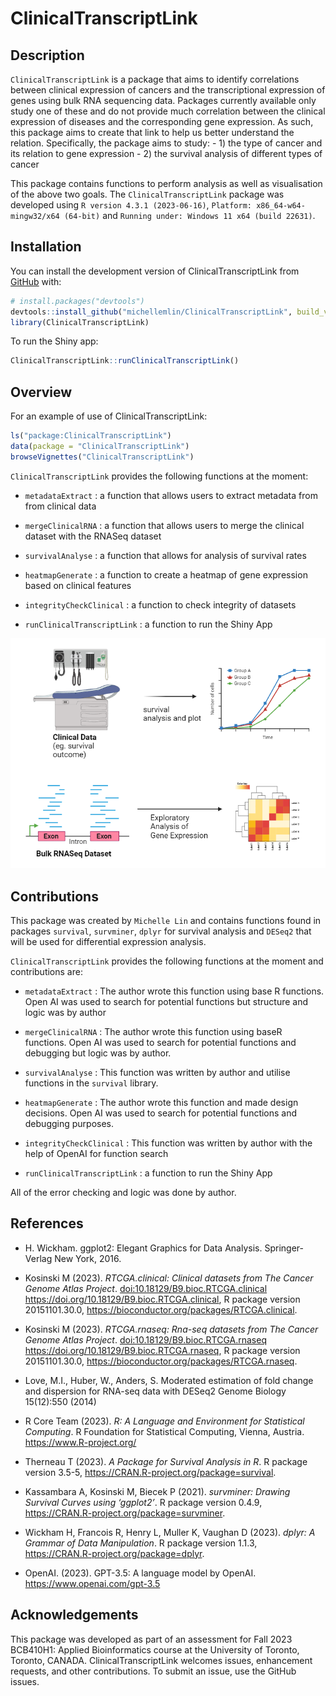 
<!-- README.md is generated from README.Rmd. Please edit that file -->

# ClinicalTranscriptLink

<!-- badges: start -->
<!-- badges: end -->

## Description

`ClinicalTranscriptLink` is a package that aims to identify correlations
between clinical expression of cancers and the transcriptional
expression of genes using bulk RNA sequencing data. Packages currently
available only study one of these and do not provide much correlation
between the clinical expression of diseases and the corresponding gene
expression. As such, this package aims to create that link to help us
better understand the relation. Specifically, the package aims to
study: - 1) the type of cancer and its relation to gene expression - 2)
the survival analysis of different types of cancer

This package contains functions to perform analysis as well as
visualisation of the above two goals. The `ClinicalTranscriptLink`
package was developed using `R version 4.3.1 (2023-06-16)`,
`Platform: x86_64-w64-mingw32/x64 (64-bit)` and
`Running under: Windows 11 x64 (build 22631)`.

## Installation

You can install the development version of ClinicalTranscriptLink from
[GitHub](https://github.com/) with:

``` r
# install.packages("devtools")
devtools::install_github("michellemlin/ClinicalTranscriptLink", build_vignettes = TRUE)
library(ClinicalTranscriptLink)
```

To run the Shiny app:

``` r
ClinicalTranscriptLink::runClinicalTranscriptLink()
```

## Overview

For an example of use of ClinicalTranscriptLink:

``` r
ls("package:ClinicalTranscriptLink")
data(package = "ClinicalTranscriptLink") 
browseVignettes("ClinicalTranscriptLink")
```

`ClinicalTranscriptLink` provides the following functions at the moment:

- `metadataExtract` : a function that allows users to extract metadata
  from from clinical data

- `mergeClinicalRNA` : a function that allows users to merge the
  clinical dataset with the RNASeq dataset

- `survivalAnalyse` : a function that allows for analysis of survival
  rates

- `heatmapGenerate` : a function to create a heatmap of gene expression
  based on clinical features

- `integrityCheckClinical` : a function to check integrity of datasets

- `runClinicalTranscriptLink` : a function to run the Shiny App

![](./MichellePackageOverview.png)

## Contributions

This package was created by `Michelle Lin` and contains functions found
in packages `survival`, `survminer`, `dplyr` for survival analysis and
`DESeq2` that will be used for differential expression analysis.

`ClinicalTranscriptLink` provides the following functions at the moment
and contributions are:

- `metadataExtract` : The author wrote this function using base R
  functions. Open AI was used to search for potential functions but
  structure and logic was by author

- `mergeClinicalRNA` : The author wrote this function using baseR
  functions. Open AI was used to search for potential functions and
  debugging but logic was by author.

- `survivalAnalyse` : This function was written by author and utilise
  functions in the `survival` library.

- `heatmapGenerate` : The author wrote this function and made design
  decisions. Open AI was used to search for potential functions and
  debugging purposes.

- `integrityCheckClinical` : This function was written by author with
  the help of OpenAI for function search

- `runClinicalTranscriptLink` : a function to run the Shiny App

All of the error checking and logic was done by author.

## References

- H. Wickham. ggplot2: Elegant Graphics for Data Analysis.
  Springer-Verlag New York, 2016.

- Kosinski M (2023). *RTCGA.clinical: Clinical datasets from The Cancer
  Genome Atlas Project*. <doi:10.18129/B9.bioc.RTCGA.clinical>
  <https://doi.org/10.18129/B9.bioc.RTCGA.clinical>, R package version
  20151101.30.0, <https://bioconductor.org/packages/RTCGA.clinical>.

- Kosinski M (2023). *RTCGA.rnaseq: Rna-seq datasets from The Cancer
  Genome Atlas Project*. <doi:10.18129/B9.bioc.RTCGA.rnaseq>
  <https://doi.org/10.18129/B9.bioc.RTCGA.rnaseq>, R package version
  20151101.30.0, <https://bioconductor.org/packages/RTCGA.rnaseq>.

- Love, M.I., Huber, W., Anders, S. Moderated estimation of fold change
  and dispersion for RNA-seq data with DESeq2 Genome Biology 15(12):550
  (2014)

- R Core Team (2023). *R: A Language and Environment for Statistical
  Computing*. R Foundation for Statistical Computing, Vienna, Austria.
  <https://www.R-project.org/>

- Therneau T (2023). *A Package for Survival Analysis in R*. R package
  version 3.5-5, <https://CRAN.R-project.org/package=survival>.

- Kassambara A, Kosinski M, Biecek P (2021). *survminer: Drawing
  Survival Curves using ‘ggplot2’*. R package version 0.4.9,
  <https://CRAN.R-project.org/package=survminer>.

- Wickham H, Francois R, Henry L, Muller K, Vaughan D (2023). *dplyr: A
  Grammar of Data Manipulation*. R package version 1.1.3,
  <https://CRAN.R-project.org/package=dplyr>.

- OpenAI. (2023). GPT-3.5: A language model by OpenAI.
  <https://www.openai.com/gpt-3.5>

## Acknowledgements

This package was developed as part of an assessment for Fall 2023
BCB410H1: Applied Bioinformatics course at the University of Toronto,
Toronto, CANADA. ClinicalTranscriptLink welcomes issues, enhancement
requests, and other contributions. To submit an issue, use the GitHub
issues.
